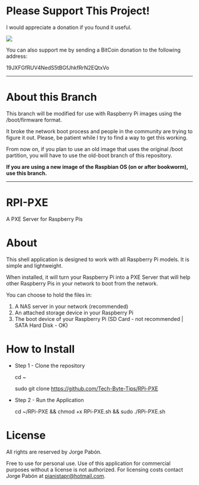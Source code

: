 # Please Support This Project!

I would appreciate a donation if you found it useful.

[![](https://www.paypalobjects.com/en_US/i/btn/btn_donateCC_LG.gif)](https://www.paypal.com/cgi-bin/webscr?cmd=_donations&business=53CD2WNX3698E&lc=US&item_name=PREngineer&item_number=RPi-PXE%2dServer&currency_code=USD&bn=PP%2dDonationsBF%3abtn_donateCC_LG%2egif%3aNonHosted)

You can also support me by sending a BitCoin donation to the following address:

19JXFGfRUV4NedS5tBGfJhkfRrN2EQtxVo

---

# About this Branch

This branch will be modified for use with Raspberry Pi images using the /boot/firmware format.

It broke the network boot process and people in the community are trying to figure it out.  Please, be patient while I try to find a way to get this working.

From now on, if you plan to use an old image that uses the original /boot partition, you will have to use the old-boot branch of this repository.

**If you are using a new image of the Raspbian OS (on or after bookworm), use this branch.**

---

# RPI-PXE

A PXE Server for Raspberry Pis

# About

This shell application is designed to work with all Raspberry Pi models.  It is simple and lightweight.

When installed, it will turn your Raspberry Pi into a PXE Server that will help other Raspberry Pis in your network to boot from the network.

You can choose to hold the files in:

  1. A NAS server in your network (recommended)
  2. An attached storage device in your Raspberry Pi
  3. The boot device of your Raspberry Pi (SD Card - not recommended | SATA Hard Disk - OK)



# How to Install

  * Step 1 - Clone the repository

    cd ~

    sudo git clone https://github.com/Tech-Byte-Tips/RPi-PXE
    
  * Step 2 - Run the Application

    cd ~/RPi-PXE && chmod +x RPi-PXE.sh && sudo ./RPi-PXE.sh

# License

All rights are reserved by Jorge Pabón.

Free to use for personal use.
Use of this application for commercial purposes without a license is not authorized.
For licensing costs contact Jorge Pabón at pianistapr@hotmail.com.
